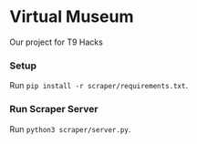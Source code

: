 # Virtual Museum
Our project for T9 Hacks

### Setup
Run `pip install -r scraper/requirements.txt`.

### Run Scraper Server
Run `python3 scraper/server.py`.
